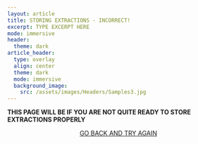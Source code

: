 ```yaml
---
layout: article
title: STORING EXTRACTIONS - INCORRECT!
excerpt: TYPE EXCERPT HERE
mode: immersive
header:
  theme: dark
article_header:
  type: overlay
  align: center
  theme: dark
  mode: immersive
  background_image:
    src: /assets/images/Headers/Samples3.jpg
---
```


**THIS PAGE WILL BE IF YOU ARE NOT QUITE READY TO STORE EXTRACTIONS PROPERLY**


<p align="center">
<a class="button button--outline-primary button--pill" href="Storing1">GO BACK AND TRY AGAIN</a></p>
